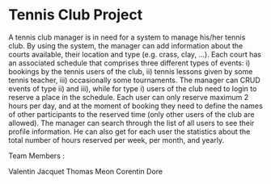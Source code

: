 # Tennis Club Project
A tennis club manager is in need for a system to manage his/her tennis club. By using the system, the manager can add information about the courts available, their location and type (e.g. crass, clay, ...). Each court has an associated schedule that comprises three different types of events: i) bookings by the tennis users of the club, ii) tennis lessons given by some tennis teacher, iii) occasionally some tournaments. The manager can CRUD events of type ii) and iii), while for type i) users of the club need to login to reserve a place in the schedule. Each user can only reserve maximum 2 hours per day, and at the moment of booking they need to define the names of other participants to the reserved time (only other users of the club are allowed). The manager can search through the list of all users to see their profile information. He can also get for each user the statistics about the total number of hours reserved per week, per month, and yearly.

Team Members :

Valentin Jacquet
Thomas Meon
Corentin Dore
